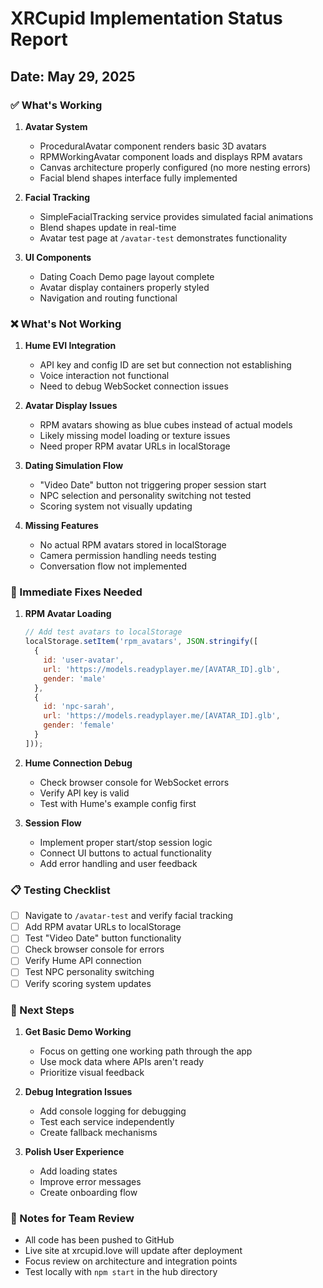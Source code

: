 # XRCupid Implementation Status Report

## Date: May 29, 2025

### ✅ What's Working

1. **Avatar System**
   - ProceduralAvatar component renders basic 3D avatars
   - RPMWorkingAvatar component loads and displays RPM avatars
   - Canvas architecture properly configured (no more nesting errors)
   - Facial blend shapes interface fully implemented

2. **Facial Tracking**
   - SimpleFacialTracking service provides simulated facial animations
   - Blend shapes update in real-time
   - Avatar test page at `/avatar-test` demonstrates functionality

3. **UI Components**
   - Dating Coach Demo page layout complete
   - Avatar display containers properly styled
   - Navigation and routing functional

### ❌ What's Not Working

1. **Hume EVI Integration**
   - API key and config ID are set but connection not establishing
   - Voice interaction not functional
   - Need to debug WebSocket connection issues

2. **Avatar Display Issues**
   - RPM avatars showing as blue cubes instead of actual models
   - Likely missing model loading or texture issues
   - Need proper RPM avatar URLs in localStorage

3. **Dating Simulation Flow**
   - "Video Date" button not triggering proper session start
   - NPC selection and personality switching not tested
   - Scoring system not visually updating

4. **Missing Features**
   - No actual RPM avatars stored in localStorage
   - Camera permission handling needs testing
   - Conversation flow not implemented

### 🔧 Immediate Fixes Needed

1. **RPM Avatar Loading**
   ```javascript
   // Add test avatars to localStorage
   localStorage.setItem('rpm_avatars', JSON.stringify([
     {
       id: 'user-avatar',
       url: 'https://models.readyplayer.me/[AVATAR_ID].glb',
       gender: 'male'
     },
     {
       id: 'npc-sarah',
       url: 'https://models.readyplayer.me/[AVATAR_ID].glb',
       gender: 'female'
     }
   ]));
   ```

2. **Hume Connection Debug**
   - Check browser console for WebSocket errors
   - Verify API key is valid
   - Test with Hume's example config first

3. **Session Flow**
   - Implement proper start/stop session logic
   - Connect UI buttons to actual functionality
   - Add error handling and user feedback

### 📋 Testing Checklist

- [ ] Navigate to `/avatar-test` and verify facial tracking
- [ ] Add RPM avatar URLs to localStorage
- [ ] Test "Video Date" button functionality
- [ ] Check browser console for errors
- [ ] Verify Hume API connection
- [ ] Test NPC personality switching
- [ ] Verify scoring system updates

### 🚀 Next Steps

1. **Get Basic Demo Working**
   - Focus on getting one working path through the app
   - Use mock data where APIs aren't ready
   - Prioritize visual feedback

2. **Debug Integration Issues**
   - Add console logging for debugging
   - Test each service independently
   - Create fallback mechanisms

3. **Polish User Experience**
   - Add loading states
   - Improve error messages
   - Create onboarding flow

### 📝 Notes for Team Review

- All code has been pushed to GitHub
- Live site at xrcupid.love will update after deployment
- Focus review on architecture and integration points
- Test locally with `npm start` in the hub directory
